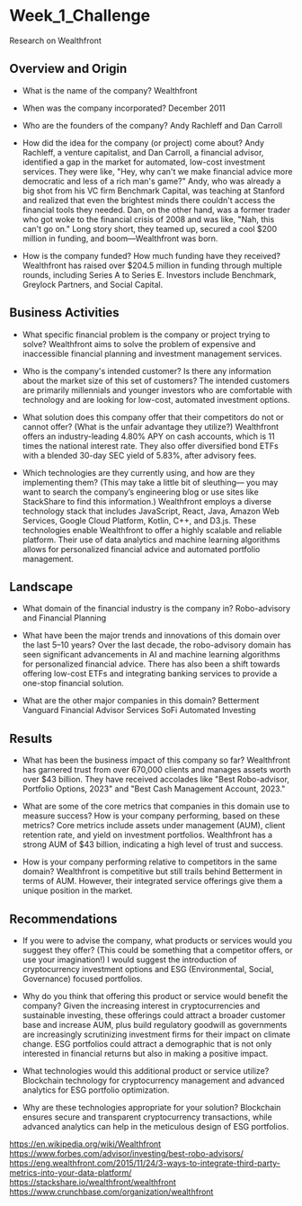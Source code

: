 # Week_1_Challenge
Research on Wealthfront

## Overview and Origin

* What is the name of the company?
Wealthfront

* When was the company incorporated?
December 2011

* Who are the founders of the company?
Andy Rachleff and Dan Carroll

* How did the idea for the company (or project) come about?
Andy Rachleff, a venture capitalist, and Dan Carroll, a financial advisor, identified a gap in the market for automated, low-cost investment services. They were like, "Hey, why can't we make financial advice more democratic and less of a rich man's game?" Andy, who was already a big shot from his VC firm Benchmark Capital, was teaching at Stanford and realized that even the brightest minds there couldn't access the financial tools they needed. Dan, on the other hand, was a former trader who got woke to the financial crisis of 2008 and was like, "Nah, this can't go on." Long story short, they teamed up, secured a cool $200 million in funding, and boom—Wealthfront was born.

* How is the company funded? How much funding have they received?
Wealthfront has raised over $204.5 million in funding through multiple rounds, including Series A to Series E. Investors include Benchmark, Greylock Partners, and Social Capital.

## Business Activities

* What specific financial problem is the company or project trying to solve?
Wealthfront aims to solve the problem of expensive and inaccessible financial planning and investment management services.
* Who is the company's intended customer?  Is there any information about the market size of this set of customers?
The intended customers are primarily millennials and younger investors who are comfortable with technology and are looking for low-cost, automated investment options.

* What solution does this company offer that their competitors do not or cannot offer? (What is the unfair advantage they utilize?)
Wealthfront offers an industry-leading 4.80% APY on cash accounts, which is 11 times the national interest rate. They also offer diversified bond ETFs with a blended 30-day SEC yield of 5.83%, after advisory fees.

* Which technologies are they currently using, and how are they implementing them? (This may take a little bit of sleuthing–– you may want to search the company’s engineering blog or use sites like StackShare to find this information.)
Wealthfront employs a diverse technology stack that includes JavaScript, React, Java, Amazon Web Services, Google Cloud Platform, Kotlin, C++, and D3.js. These technologies enable Wealthfront to offer a highly scalable and reliable platform. Their use of data analytics and machine learning algorithms allows for personalized financial advice and automated portfolio management.

## Landscape

* What domain of the financial industry is the company in?
Robo-advisory and Financial Planning

* What have been the major trends and innovations of this domain over the last 5–10 years?
Over the last decade, the robo-advisory domain has seen significant advancements in AI and machine learning algorithms for personalized financial advice. There has also been a shift towards offering low-cost ETFs and integrating banking services to provide a one-stop financial solution.

* What are the other major companies in this domain?
Betterment 
Vanguard Financial Advisor Services
SoFi Automated Investing

## Results

* What has been the business impact of this company so far?
Wealthfront has garnered trust from over 670,000 clients and manages assets worth over $43 billion. They have received accolades like "Best Robo-advisor, Portfolio Options, 2023" and "Best Cash Management Account, 2023."

* What are some of the core metrics that companies in this domain use to measure success? How is your company performing, based on these metrics?
Core metrics include assets under management (AUM), client retention rate, and yield on investment portfolios. Wealthfront has a strong AUM of $43 billion, indicating a high level of trust and success.

* How is your company performing relative to competitors in the same domain?
Wealthfront is competitive but still trails behind Betterment in terms of AUM. However, their integrated service offerings give them a unique position in the market.

## Recommendations

* If you were to advise the company, what products or services would you suggest they offer? (This could be something that a competitor offers, or use your imagination!)
I would suggest the introduction of cryptocurrency investment options and ESG (Environmental, Social, Governance) focused portfolios.

* Why do you think that offering this product or service would benefit the company?
Given the increasing interest in cryptocurrencies and sustainable investing, these offerings could attract a broader customer base and increase AUM, plus build regulatory goodwill as governments are increasingly scrutinizing investment firms for their impact on climate change. ESG portfolios could attract a demographic that is not only interested in financial returns but also in making a positive impact.

* What technologies would this additional product or service utilize?
Blockchain technology for cryptocurrency management and advanced analytics for ESG portfolio optimization.

* Why are these technologies appropriate for your solution?
Blockchain ensures secure and transparent cryptocurrency transactions, while advanced analytics can help in the meticulous design of ESG portfolios.

https://en.wikipedia.org/wiki/Wealthfront
https://www.forbes.com/advisor/investing/best-robo-advisors/
https://eng.wealthfront.com/2015/11/24/3-ways-to-integrate-third-party-metrics-into-your-data-platform/
https://stackshare.io/wealthfront/wealthfront
https://www.crunchbase.com/organization/wealthfront
